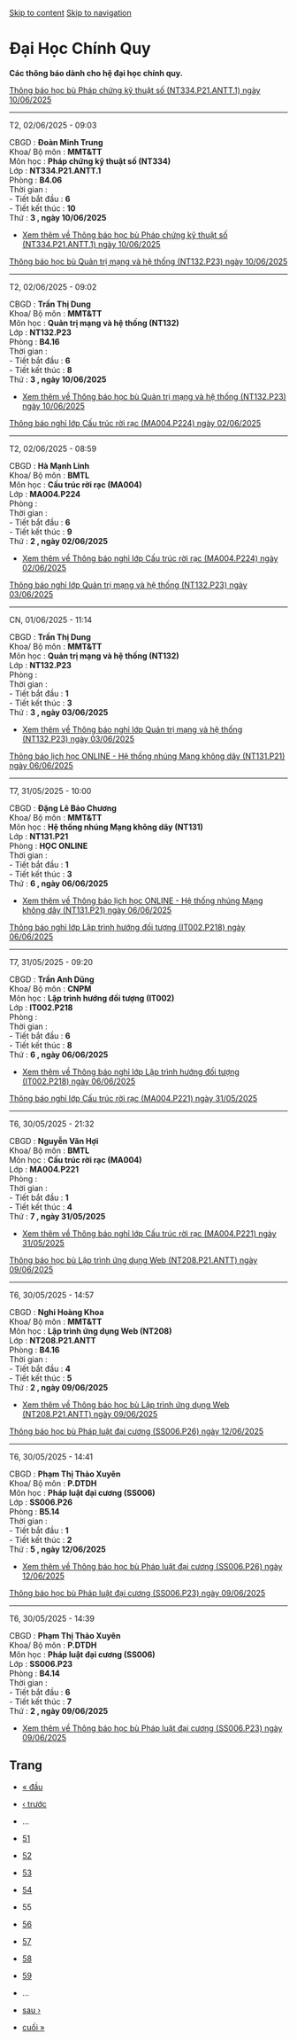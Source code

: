 [Skip to content](https://daa.uit.edu.vn/thongbaochinhquy?page=54#main)
 [Skip to navigation](https://daa.uit.edu.vn/thongbaochinhquy?page=54#main-nav)

Đại Học Chính Quy
=================

**Các thông báo dành cho hệ đại học chính quy.**

[Thông báo học bù Pháp chứng kỹ thuật số (NT334.P21.ANTT.1) ngày 10/06/2025](https://daa.uit.edu.vn/node/35627)

----------------------------------------------------------------------------------------------------------------

T2, 02/06/2025 - 09:03

CBGD : **Đoàn Minh Trung**  
Khoa/ Bộ môn : **MMT&TT**  
Môn học : **Pháp chứng kỹ thuật số (NT334)**  
Lớp : **NT334.P21.ANTT.1**  
Phòng : **B4.06**  
Thời gian :  
\- Tiết bắt đầu : **6**  
\- Tiết kết thúc : **10**  
Thứ : **3 , ngày 10/06/2025**

*   [Xem thêm về Thông báo học bù Pháp chứng kỹ thuật số (NT334.P21.ANTT.1) ngày 10/06/2025](https://daa.uit.edu.vn/node/35627 "Thông báo học bù Pháp chứng kỹ thuật số (NT334.P21.ANTT.1) ngày 10/06/2025")
    

[Thông báo học bù Quản trị mạng và hệ thống (NT132.P23) ngày 10/06/2025](https://daa.uit.edu.vn/node/35622)

------------------------------------------------------------------------------------------------------------

T2, 02/06/2025 - 09:02

CBGD : **Trần Thị Dung**  
Khoa/ Bộ môn : **MMT&TT**  
Môn học : **Quản trị mạng và hệ thống (NT132)**  
Lớp : **NT132.P23**  
Phòng : **B4.16**  
Thời gian :  
\- Tiết bắt đầu : **6**  
\- Tiết kết thúc : **8**  
Thứ : **3 , ngày 10/06/2025**

*   [Xem thêm về Thông báo học bù Quản trị mạng và hệ thống (NT132.P23) ngày 10/06/2025](https://daa.uit.edu.vn/node/35622 "Thông báo học bù Quản trị mạng và hệ thống (NT132.P23) ngày 10/06/2025")
    

[Thông báo nghỉ lớp Cấu trúc rời rạc (MA004.P224) ngày 02/06/2025](https://daa.uit.edu.vn/node/35617)

------------------------------------------------------------------------------------------------------

T2, 02/06/2025 - 08:59

CBGD : **Hà Mạnh Linh**  
Khoa/ Bộ môn : **BMTL**  
Môn học : **Cấu trúc rời rạc (MA004)**  
Lớp : **MA004.P224**  
Phòng :  
Thời gian :  
\- Tiết bắt đầu : **6**  
\- Tiết kết thúc : **9**  
Thứ : **2 , ngày 02/06/2025**

*   [Xem thêm về Thông báo nghỉ lớp Cấu trúc rời rạc (MA004.P224) ngày 02/06/2025](https://daa.uit.edu.vn/node/35617 "Thông báo nghỉ lớp Cấu trúc rời rạc (MA004.P224) ngày 02/06/2025")
    

[Thông báo nghỉ lớp Quản trị mạng và hệ thống (NT132.P23) ngày 03/06/2025](https://daa.uit.edu.vn/node/35612)

--------------------------------------------------------------------------------------------------------------

CN, 01/06/2025 - 11:14

CBGD : **Trần Thị Dung**  
Khoa/ Bộ môn : **MMT&TT**  
Môn học : **Quản trị mạng và hệ thống (NT132)**  
Lớp : **NT132.P23**  
Phòng :  
Thời gian :  
\- Tiết bắt đầu : **1**  
\- Tiết kết thúc : **3**  
Thứ : **3 , ngày 03/06/2025**

*   [Xem thêm về Thông báo nghỉ lớp Quản trị mạng và hệ thống (NT132.P23) ngày 03/06/2025](https://daa.uit.edu.vn/node/35612 "Thông báo nghỉ lớp Quản trị mạng và hệ thống (NT132.P23) ngày 03/06/2025")
    

[Thông báo lịch học ONLINE - Hệ thống nhúng Mạng không dây (NT131.P21) ngày 06/06/2025](https://daa.uit.edu.vn/node/35607)

---------------------------------------------------------------------------------------------------------------------------

T7, 31/05/2025 - 10:00

CBGD : **Đặng Lê Bảo Chương**  
Khoa/ Bộ môn : **MMT&TT**  
Môn học : **Hệ thống nhúng Mạng không dây (NT131)**  
Lớp : **NT131.P21**  
Phòng : **HỌC ONLINE**  
Thời gian :  
\- Tiết bắt đầu : **1**  
\- Tiết kết thúc : **3**  
Thứ : **6 , ngày 06/06/2025**

*   [Xem thêm về Thông báo lịch học ONLINE - Hệ thống nhúng Mạng không dây (NT131.P21) ngày 06/06/2025](https://daa.uit.edu.vn/node/35607 "Thông báo lịch học ONLINE - Hệ thống nhúng Mạng không dây (NT131.P21) ngày 06/06/2025")
    

[Thông báo nghỉ lớp Lập trình hướng đối tượng (IT002.P218) ngày 06/06/2025](https://daa.uit.edu.vn/node/35602)

---------------------------------------------------------------------------------------------------------------

T7, 31/05/2025 - 09:20

CBGD : **Trần Anh Dũng**  
Khoa/ Bộ môn : **CNPM**  
Môn học : **Lập trình hướng đối tượng (IT002)**  
Lớp : **IT002.P218**  
Phòng :  
Thời gian :  
\- Tiết bắt đầu : **6**  
\- Tiết kết thúc : **8**  
Thứ : **6 , ngày 06/06/2025**

*   [Xem thêm về Thông báo nghỉ lớp Lập trình hướng đối tượng (IT002.P218) ngày 06/06/2025](https://daa.uit.edu.vn/node/35602 "Thông báo nghỉ lớp Lập trình hướng đối tượng (IT002.P218) ngày 06/06/2025")
    

[Thông báo nghỉ lớp Cấu trúc rời rạc (MA004.P221) ngày 31/05/2025](https://daa.uit.edu.vn/node/35597)

------------------------------------------------------------------------------------------------------

T6, 30/05/2025 - 21:32

CBGD : **Nguyễn Văn Hợi**  
Khoa/ Bộ môn : **BMTL**  
Môn học : **Cấu trúc rời rạc (MA004)**  
Lớp : **MA004.P221**  
Phòng :  
Thời gian :  
\- Tiết bắt đầu : **1**  
\- Tiết kết thúc : **4**  
Thứ : **7 , ngày 31/05/2025**

*   [Xem thêm về Thông báo nghỉ lớp Cấu trúc rời rạc (MA004.P221) ngày 31/05/2025](https://daa.uit.edu.vn/node/35597 "Thông báo nghỉ lớp Cấu trúc rời rạc (MA004.P221) ngày 31/05/2025")
    

[Thông báo học bù Lập trình ứng dụng Web (NT208.P21.ANTT) ngày 09/06/2025](https://daa.uit.edu.vn/node/35592)

--------------------------------------------------------------------------------------------------------------

T6, 30/05/2025 - 14:57

CBGD : **Nghi Hoàng Khoa**  
Khoa/ Bộ môn : **MMT&TT**  
Môn học : **Lập trình ứng dụng Web (NT208)**  
Lớp : **NT208.P21.ANTT**  
Phòng : **B4.16**  
Thời gian :  
\- Tiết bắt đầu : **4**  
\- Tiết kết thúc : **5**  
Thứ : **2 , ngày 09/06/2025**

*   [Xem thêm về Thông báo học bù Lập trình ứng dụng Web (NT208.P21.ANTT) ngày 09/06/2025](https://daa.uit.edu.vn/node/35592 "Thông báo học bù Lập trình ứng dụng Web (NT208.P21.ANTT) ngày 09/06/2025")
    

[Thông báo học bù Pháp luật đại cương (SS006.P26) ngày 12/06/2025](https://daa.uit.edu.vn/node/35587)

------------------------------------------------------------------------------------------------------

T6, 30/05/2025 - 14:41

CBGD : **Phạm Thị Thảo Xuyên**  
Khoa/ Bộ môn : **P.DTDH**  
Môn học : **Pháp luật đại cương (SS006)**  
Lớp : **SS006.P26**  
Phòng : **B5.14**  
Thời gian :  
\- Tiết bắt đầu : **1**  
\- Tiết kết thúc : **2**  
Thứ : **5 , ngày 12/06/2025**

*   [Xem thêm về Thông báo học bù Pháp luật đại cương (SS006.P26) ngày 12/06/2025](https://daa.uit.edu.vn/node/35587 "Thông báo học bù Pháp luật đại cương (SS006.P26) ngày 12/06/2025")
    

[Thông báo học bù Pháp luật đại cương (SS006.P23) ngày 09/06/2025](https://daa.uit.edu.vn/node/35582)

------------------------------------------------------------------------------------------------------

T6, 30/05/2025 - 14:39

CBGD : **Phạm Thị Thảo Xuyên**  
Khoa/ Bộ môn : **P.DTDH**  
Môn học : **Pháp luật đại cương (SS006)**  
Lớp : **SS006.P23**  
Phòng : **B4.14**  
Thời gian :  
\- Tiết bắt đầu : **6**  
\- Tiết kết thúc : **7**  
Thứ : **2 , ngày 09/06/2025**

*   [Xem thêm về Thông báo học bù Pháp luật đại cương (SS006.P23) ngày 09/06/2025](https://daa.uit.edu.vn/node/35582 "Thông báo học bù Pháp luật đại cương (SS006.P23) ngày 09/06/2025")
    

Trang
-----

*   [« đầu](https://daa.uit.edu.vn/thongbaochinhquy "Đến trang đầu tiên")
    
*   [‹ trước](https://daa.uit.edu.vn/thongbaochinhquy?page=53 "Đến trang kế trước")
    
*   …
*   [51](https://daa.uit.edu.vn/thongbaochinhquy?page=50 "Đến trang 51")
    
*   [52](https://daa.uit.edu.vn/thongbaochinhquy?page=51 "Đến trang 52")
    
*   [53](https://daa.uit.edu.vn/thongbaochinhquy?page=52 "Đến trang 53")
    
*   [54](https://daa.uit.edu.vn/thongbaochinhquy?page=53 "Đến trang 54")
    
*   55
*   [56](https://daa.uit.edu.vn/thongbaochinhquy?page=55 "Đến trang 56")
    
*   [57](https://daa.uit.edu.vn/thongbaochinhquy?page=56 "Đến trang 57")
    
*   [58](https://daa.uit.edu.vn/thongbaochinhquy?page=57 "Đến trang 58")
    
*   [59](https://daa.uit.edu.vn/thongbaochinhquy?page=58 "Đến trang 59")
    
*   …
*   [sau ›](https://daa.uit.edu.vn/thongbaochinhquy?page=55 "Đến trang kế sau")
    
*   [cuối »](https://daa.uit.edu.vn/thongbaochinhquy?page=1907 "Đến trang cuối cùng")